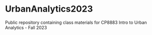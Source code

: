# UrbanAnalytics2023

Public repository containing class materials for CP8883 Intro to Urban Analytics - Fall 2023
